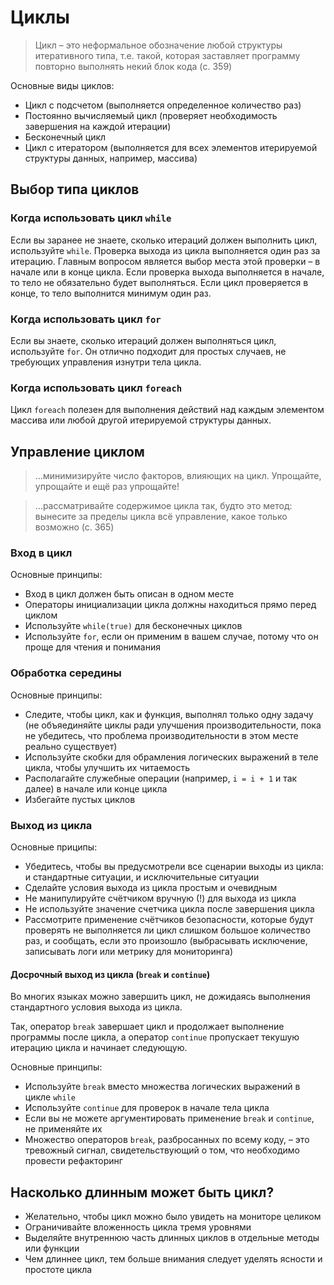 # Циклы

> Цикл – это неформальное обозначение любой структуры итеративного типа, т.е. такой, которая заставляет программу повторно выполнять некий блок кода (c. 359)

Основные виды циклов:

-  Цикл с подсчетом (выполняется определенное количество раз)
-  Постоянно вычисляемый цикл (проверяет необходимость завершения на каждой итерации)
-  Бесконечный цикл
-  Цикл с итератором (выполняется для всех элементов итерируемой структуры данных, например, массива)

## Выбор типа циклов

### Когда использовать цикл `while`

Если вы заранее не знаете, сколько итераций должен выполнить цикл, используйте `while`. Проверка выхода из цикла выполняется один раз за итерацию. Главным вопросом является выбор места этой проверки – в начале или в конце цикла. Если проверка выхода выполняется в начале, то тело не обязательно будет выполняться. Если цикл проверяется в конце, то тело выполнится минимум один раз.

### Когда использовать цикл `for`

Если вы знаете, сколько итераций должен выполняться цикл, используйте `for`. Он отлично подходит для простых случаев, не требующих управления изнутри тела цикла.

### Когда использовать цикл `foreach`

Цикл `foreach` полезен для выполнения действий над каждым элементом массива или любой другой итерируемой структуры данных.

## Управление циклом

> ...минимизируйте число факторов, влияющих на цикл. Упрощайте, упрощайте и ещё раз упрощайте!

> ...рассматривайте содержимое цикла так, будто это метод: вынесите за пределы цикла всё управление, какое только возможно (с. 365)

### Вход в цикл

Основные принципы:

- Вход в цикл должен быть описан в одном месте
- Операторы инициализации цикла должны находиться прямо перед циклом
- Используйте `while(true)` для бесконечных циклов
- Используйте `for`, если он применим в вашем случае, потому что он проще для чтения и понимания

### Обработка середины

Основные принципы:

- Следите, чтобы цикл, как и функция, выполнял только одну задачу (не объяединяйте циклы ради улучшения производительности, пока не убедитесь, что проблема производительности в этом месте реально существует)
- Используйте скобки для обрамления логических выражений в теле цикла, чтобы улучшить их читаемость
- Располагайте служебные операции (например, `i = i + 1` и так далее) в начале или конце цикла
- Избегайте пустых циклов

### Выход из цикла

Основные приципы:

- Убедитесь, чтобы вы предусмотрели все сценарии выходы из цикла: и стандартные ситуации, и исключительные ситуации
- Сделайте условия выхода из цикла простым и очевидным
- Не манипулируйте счётчиком вручную (!) для выхода из цикла
- Не используйте значение счетчика цикла после завершения цикла
- Рассмотрите применение счётчиков безопасности, которые будут проверять не выполняется ли цикл слишком большое количество раз, и сообщать, если это произошло (выбрасывать исключение, записывать логи или метрику для мониторинга)

#### Досрочный выход из цикла (`break` и `continue`)

Во многих языках можно завершить цикл, не дожидаясь выполнения стандартного условия выхода из цикла.

Так, оператор `break` завершает цикл и продолжает выполнение программы после цикла, а оператор `continue` пропускает текушую итерацию цикла и начинает следующую.

Основные принципы:

- Используйте `break` вместо множества логических выражений в цикле `while`
- Используйте `continue` для проверок в начале тела цикла
- Если вы не можете аргументировать применение `break` и `continue`, не применяйте их
- Множество операторов `break`, разбросанных по всему коду, – это тревожный сигнал, свидетельствующий о том, что необходимо провести рефакторинг

## Насколько длинным может быть цикл?

- Желательно, чтобы цикл можно было увидеть на мониторе целиком
- Ограничивайте вложенность цикла тремя уровнями
- Выделяйте внутреннюю часть длинных циклов в отдельные методы или функции
- Чем длиннее цикл, тем больше внимания следует уделять ясности и простоте цикла